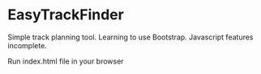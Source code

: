 # EasyTrackFinder
Simple track planning tool. Learning to use Bootstrap.
Javascript features incomplete.

Run index.html file in your browser
